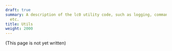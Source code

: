 ```yaml
---
draft: true
summary: A description of the lc0 utility code, such as logging, command line parsing,
  etc.
title: Utils
weight: 2000
---
```


(This page is not yet written)